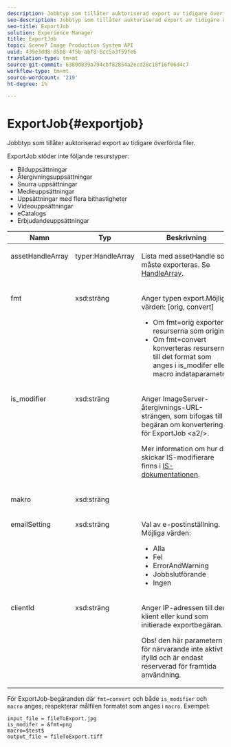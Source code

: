 ```yaml
---
description: Jobbtyp som tillåter auktoriserad export av tidigare överförda filer.
seo-description: Jobbtyp som tillåter auktoriserad export av tidigare överförda filer.
seo-title: ExportJob
solution: Experience Manager
title: ExportJob
topic: Scene7 Image Production System API
uuid: 439e3dd8-85b8-4f5b-abf8-8cc5a3f59fe6
translation-type: tm+mt
source-git-commit: 6380d839a794cbf82854a2ecd28c18f16f06d4c7
workflow-type: tm+mt
source-wordcount: '219'
ht-degree: 1%

---
```



# ExportJob{#exportjob}

Jobbtyp som tillåter auktoriserad export av tidigare överförda filer.

ExportJob stöder inte följande resurstyper:

* Bilduppsättningar
* Återgivningsuppsättningar
* Snurra uppsättningar
* Medieuppsättningar
* Uppsättningar med flera bithastigheter
* Videouppsättningar
* eCatalogs
* Erbjudandeuppsättningar

<table id="table_D8F3FD30D15648BFA5B980D3DC0A5AB1"> 
 <thead> 
  <tr> 
   <th colname="col1" class="entry"> Namn </th> 
   <th colname="col2" class="entry"> Typ </th> 
   <th colname="col3" class="entry"> Beskrivning </th> 
  </tr> 
 </thead>
 <tbody> 
  <tr valign="top"> 
   <td colname="col1"> <p> <span class="codeph"> <span class="varname"> assetHandleArray</span> </span> </p> </td> 
   <td colname="col2"> <p> <span class="codeph"> typer:HandleArray</span> </p> </td> 
   <td colname="col3" valign="top"> <p>Lista med <span class="codeph"> assetHandle</span> som måste exporteras. Se <a href="../../types/c-data-types/r-handle-array.md#reference-1b93fefb5477459faf9253b54349b5f9" type="reference" format="dita" scope="local"> HandleArray</a>. </p> </td> 
  </tr> 
  <tr valign="top"> 
   <td colname="col1"> <p> <span class="codeph"> <span class="varname"> fmt</span> </span> </p> </td> 
   <td colname="col2"> <p> <span class="codeph"> xsd:sträng  </span> </p> </td> 
   <td colname="col3"> <p>Anger typen <span class="codeph"> export.Möjliga värden</span>: [orig, convert] </p> <p> 
     <ul id="ul_16EF4B14100C4C7AA464CA9CF7F11D1C"> 
      <li id="li_DAB2844CC55145C88A18A1F8EC4527F9">Om <span class="codeph"> fmt=orig</span> exporteras resurserna som original </li> 
      <li id="li_07F2F8D159934D889FDC1022AB12B564">Om <span class="codeph"> fmt=convert</span> konverteras resurserna till det format som anges i <span class="codeph"> is_modifer</span> eller <span class="codeph"> macro</span> indataparametrar </li> 
     </ul> </p> </td> 
  </tr> 
  <tr valign="top"> 
   <td colname="col1"> <p> <span class="codeph"> <span class="varname"> is_modifier</span> </span> </p> </td> 
   <td colname="col2"> <p> <span class="codeph"> xsd:sträng  </span> </p> </td> 
   <td colname="col3"> <p>Anger <span class="codeph"> ImageServer</span>-återgivnings-URL-strängen, som bifogas till begäran om konvertering<span class="codeph"> för ExportJob &lt;a2/&gt;.</span> </p> <p>Mer information om hur du skickar IS-modifierare finns i <a href="https://docs.adobe.com/content/help/en/dynamic-media-developer-resources/image-serving-api/home.html" scope="external" format="html"> IS-dokumentationen</a>. </p> </td> 
  </tr> 
  <tr valign="top"> 
   <td colname="col1"> <p> <span class="codeph"> <span class="varname"> makro</span> </span> </p> </td> 
   <td colname="col2"> <p> <span class="codeph"> xsd:sträng  </span> </p> </td> 
   <td colname="col3"> <p></p> </td> 
  </tr> 
  <tr valign="top"> 
   <td colname="col1"> <p> <span class="codeph"> <span class="varname"> emailSetting</span> </span> </p> </td> 
   <td colname="col2"> <p> <span class="codeph"> xsd:sträng  </span> </p> </td> 
   <td colname="col3"> <p>Val av e-postinställning. Möjliga värden: </p> <p> 
     <ul id="ul_0EEDAE11B7CD4C53A6E4B2B8CB2CF730"> 
      <li id="li_F235F93828594ED78C6D464440F953FF"> <span class="codeph"> Alla</span> </li> 
      <li id="li_59E14E7EBFA64432A5FAC15DA21A0521"> <span class="codeph"> Fel</span> </li> 
      <li id="li_BFE0B52CADD14CC1BA1AF42AB0AA1CE1"> <span class="codeph"> ErrorAndWarning</span> </li> 
      <li id="li_BE3AA67E14FB487B8B9CD6EF3D58824C"> <span class="codeph"> Jobbslutförande</span> </li> 
      <li id="li_409C68AD0D244975BFB86B08609E0146"> <span class="codeph"> Ingen</span> </li> 
     </ul> </p> </td> 
  </tr> 
  <tr valign="top"> 
   <td colname="col1"> <p> <span class="codeph"> <span class="varname"> clientId</span> </span> </p> </td> 
   <td colname="col2"> <p> <span class="codeph"> xsd:sträng  </span> </p> </td> 
   <td colname="col3"> <p>Anger IP-adressen till den klient eller kund som initierade exportbegäran. </p> <p> <p>Obs!  den här parametern är för närvarande inte aktivt ifylld och är endast reserverad för framtida användning. </p> </p> </td> 
  </tr> 
 </tbody> 
</table>

För ExportJob-begäranden där `fmt=convert` och både `is_modifier` och `macro` anges, respekterar målfilen formatet som anges i `macro`. Exempel:

```
input_file = fileToExport.jpg
is_modifer = &fmt=png
macro=$test$ 
output_file = fileToExport.tiff
```

